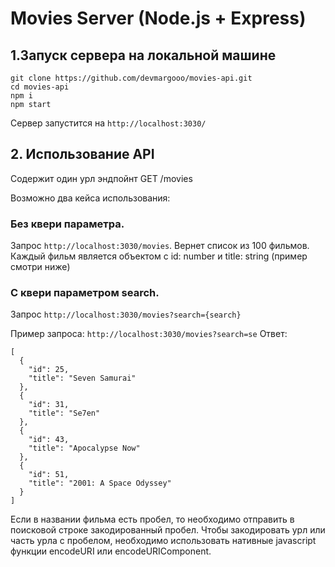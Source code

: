 # Movies Server (Node.js + Express)

## 1.Запуск сервера на локальной машине

```
git clone https://github.com/devmargooo/movies-api.git
cd movies-api
npm i
npm start
```

Сервер запустится на `http://localhost:3030/`

## 2. Использование API

Содержит один урл эндпойнт GET /movies

Возможно два кейса использования:

### Без квери параметра.

Запрос `http://localhost:3030/movies`. Вернет список из 100 фильмов. Каждый фильм является объектом с id: number и title: string (пример смотри ниже)

### С квери параметром search.

Запрос `http://localhost:3030/movies?search={search}`

Пример запроса: `http://localhost:3030/movies?search=se`
Ответ:

```
[
  {
    "id": 25,
    "title": "Seven Samurai"
  },
  {
    "id": 31,
    "title": "Se7en"
  },
  {
    "id": 43,
    "title": "Apocalypse Now"
  },
  {
    "id": 51,
    "title": "2001: A Space Odyssey"
  }
]
```

Если в названии фильма есть пробел, то необходимо отправить в поисковой строке закодированный пробел.
Чтобы закодировать урл или часть урла с пробелом, необходимо использовать нативные javascript функции encodeURI или encodeURIComponent.
